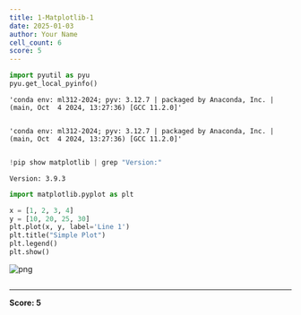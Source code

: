 ```yaml
---
title: 1-Matplotlib-1
date: 2025-01-03
author: Your Name
cell_count: 6
score: 5
---
```


```python
import pyutil as pyu
pyu.get_local_pyinfo()
```




    'conda env: ml312-2024; pyv: 3.12.7 | packaged by Anaconda, Inc. | (main, Oct  4 2024, 13:27:36) [GCC 11.2.0]'




```python

```




    'conda env: ml312-2024; pyv: 3.12.7 | packaged by Anaconda, Inc. | (main, Oct  4 2024, 13:27:36) [GCC 11.2.0]'




```python

```


```python
!pip show matplotlib | grep "Version:"
```

    Version: 3.9.3



```python
import matplotlib.pyplot as plt

x = [1, 2, 3, 4]
y = [10, 20, 25, 30]
plt.plot(x, y, label='Line 1')
plt.title("Simple Plot")
plt.legend()
plt.show()
```


    
![png](/mlnotes/images/1-matplotlib-1_4_0.png)
    



```python

```


---
**Score: 5**